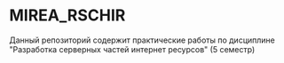 # MIREA_RSCHIR
Данный репозиторий содержит практические работы по дисциплине "Разработка серверных частей интернет ресурсов" (5 семестр)
